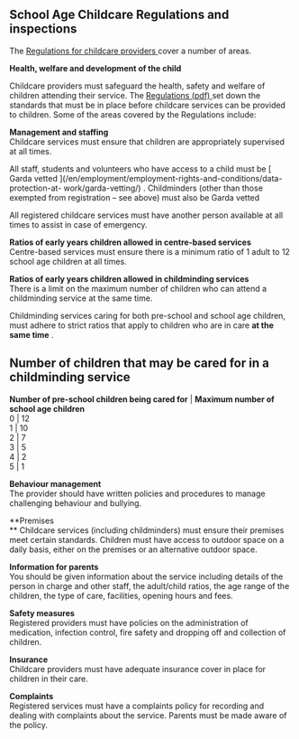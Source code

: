 ##  School Age Childcare Regulations and inspections

The [ Regulations for childcare providers
](https://www.irishstatutebook.ie/eli/2018/si/575/made/en/print) cover a
number of areas.

**Health, welfare and development of the child**

Childcare providers must safeguard the health, safety and welfare of children
attending their service. The [ Regulations (pdf)
](http://www.irishstatutebook.ie/eli/2018/si/575/made/en/pdf) set down the
standards that must be in place before childcare services can be provided to
children. Some of the areas covered by the Regulations include:

**Management and staffing**  
Childcare services must ensure that children are appropriately supervised at
all times.

All staff, students and volunteers who have access to a child must be [ Garda
vetted ](/en/employment/employment-rights-and-conditions/data-protection-at-
work/garda-vetting/) . Childminders (other than those exempted from
registration – see above) must also be Garda vetted

All registered childcare services must have another person available at all
times to assist in case of emergency.

**Ratios of early years children allowed in centre-based services**  
Centre-based services must ensure there is a minimum ratio of 1 adult to 12
school age children at all times.

**Ratios of early years children allowed in childminding services**  
There is a limit on the maximum number of children who can attend a
childminding service at the same time.

Childminding services caring for both pre-school and school age children, must
adhere to strict ratios that apply to children who are in care **at the same
time** .

**Number of children that may be cared for in a childminding service**  
---  
**Number of pre-school children being cared for** |  **Maximum number of school age children**  
0  |  12   
1  |  10   
2  |  7   
3  |  5   
4  |  2   
5  |  1   
  
**Behaviour management**  
The provider should have written policies and procedures to manage challenging
behaviour and bullying.

**Premises  
** Childcare services (including childminders) must ensure their premises meet
certain standards. Children must have access to outdoor space on a daily
basis, either on the premises or an alternative outdoor space.

**Information for parents**  
You should be given information about the service including details of the
person in charge and other staff, the adult/child ratios, the age range of the
children, the type of care, facilities, opening hours and fees.

**Safety measures**  
Registered providers must have policies on the administration of medication,
infection control, fire safety and dropping off and collection of children.

**Insurance**  
Childcare providers must have adequate insurance cover in place for children
in their care.

**Complaints**  
Registered services must have a complaints policy for recording and dealing
with complaints about the service. Parents must be made aware of the policy.
